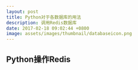 ```yaml
---
layout: post
title: Python对于各数据库的用法
description: 调用Redis数据库
date: 2017-02-18 09:02:44 +0800
image: assets/images/thumbnail/databaseicon.png
---
```


## Python操作Redis
